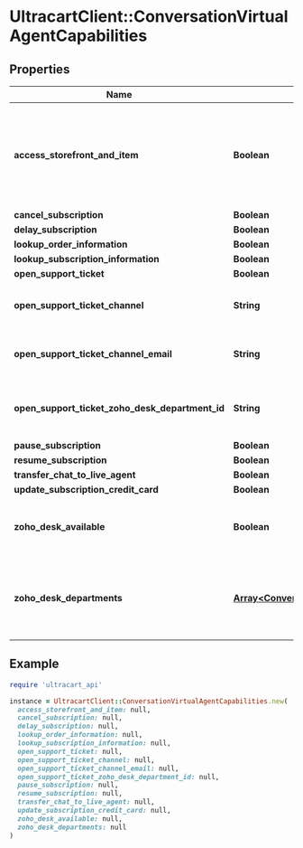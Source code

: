 # UltracartClient::ConversationVirtualAgentCapabilities

## Properties

| Name | Type | Description | Notes |
| ---- | ---- | ----------- | ----- |
| **access_storefront_and_item** | **Boolean** | Permission flag to allow this Agent access to the storefront and item information. | [optional] |
| **cancel_subscription** | **Boolean** |  | [optional] |
| **delay_subscription** | **Boolean** |  | [optional] |
| **lookup_order_information** | **Boolean** |  | [optional] |
| **lookup_subscription_information** | **Boolean** |  | [optional] |
| **open_support_ticket** | **Boolean** |  | [optional] |
| **open_support_ticket_channel** | **String** | Channel to use to open the support ticket | [optional] |
| **open_support_ticket_channel_email** | **String** | Email to send support ticket to | [optional] |
| **open_support_ticket_zoho_desk_department_id** | **String** | Department ID to open a Zoho Desk ticket for | [optional] |
| **pause_subscription** | **Boolean** |  | [optional] |
| **resume_subscription** | **Boolean** |  | [optional] |
| **transfer_chat_to_live_agent** | **Boolean** |  | [optional] |
| **update_subscription_credit_card** | **Boolean** |  | [optional] |
| **zoho_desk_available** | **Boolean** | True if Zoho Desk is connected to UltraCart | [optional] |
| **zoho_desk_departments** | [**Array&lt;ConversationVirtualAgentCapabilityZohoDeskDepartment&gt;**](ConversationVirtualAgentCapabilityZohoDeskDepartment.md) | Array of Zoho Desk Department if zoho desk is connected to UltraCart | [optional] |

## Example

```ruby
require 'ultracart_api'

instance = UltracartClient::ConversationVirtualAgentCapabilities.new(
  access_storefront_and_item: null,
  cancel_subscription: null,
  delay_subscription: null,
  lookup_order_information: null,
  lookup_subscription_information: null,
  open_support_ticket: null,
  open_support_ticket_channel: null,
  open_support_ticket_channel_email: null,
  open_support_ticket_zoho_desk_department_id: null,
  pause_subscription: null,
  resume_subscription: null,
  transfer_chat_to_live_agent: null,
  update_subscription_credit_card: null,
  zoho_desk_available: null,
  zoho_desk_departments: null
)
```

